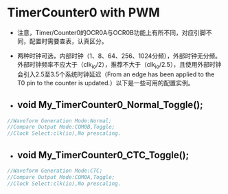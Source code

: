 # TimerCounter0 with PWM

- 注意，Timer/Counter0的OCR0A与OCR0B功能上有所不同，对应引脚不同，配置时需要查表，认真区分。

- 两种时钟可选，内部时钟（1、8、64、256、1024分频），外部时钟无分频。外部时钟频率不应大于（clk<sub>io</sub>/2），推荐不大于（clk<sub>io</sub>/2.5），且使用外部时钟会引入2.5至3.5个系统时钟延迟（From an edge has been applied to the T0 pin to the counter is updated.）以下是一些可用的配置实例。

- ## void My_TimerCounter0_Normal_Toggle();

```c
//Waveform Generation Mode:Normal;
//Compare Output Mode:COM0B,Toggle;
//Clock Select:clk(io),No prescaling.
```

- ## void My_TimerCounter0_CTC_Toggle();

```c
//Waveform Generation Mode:CTC;
//Compare Output Mode:COM0A,Toggle;
//Clock Select:clk(io),No prescaling.
```
